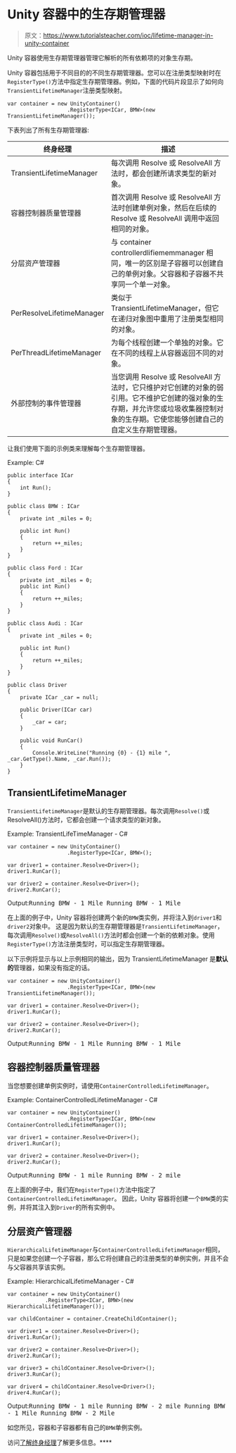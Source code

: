 # Unity 容器中的生存期管理器

> 原文：<https://www.tutorialsteacher.com/ioc/lifetime-manager-in-unity-container>

Unity 容器使用生存期管理器管理它解析的所有依赖项的对象生存期。

Unity 容器包括用于不同目的的不同生存期管理器。您可以在注册类型映射时在`RegisterType()`方法中指定生存期管理器。例如，下面的代码片段显示了如何向`TransientLifetimeManager`注册类型映射。

```
var container = new UnityContainer()
                   .RegisterType<ICar, BMW>(new TransientLifetimeManager()); 
```

下表列出了所有生存期管理器:

| 终身经理 | 描述 |
| --- | --- |
| TransientLifetimeManager | 每次调用 Resolve 或 ResolveAll 方法时，都会创建所请求类型的新对象。 |
| 容器控制器质量管理器 | 首次调用 Resolve 或 ResolveAll 方法时创建单例对象，然后在后续的 Resolve 或 ResolveAll 调用中返回相同的对象。 |
| 分层资产管理器 | 与 container controllerdlifiememmanager 相同，唯一的区别是子容器可以创建自己的单例对象。父容器和子容器不共享同一个单一对象。 |
| PerResolveLifetimeManager | 类似于 TransientLifetimeManager，但它在递归对象图中重用了注册类型相同的对象。 |
| PerThreadLifetimeManager | 为每个线程创建一个单独的对象。它在不同的线程上从容器返回不同的对象。 |
| 外部控制的事件管理器 | 当您调用 Resolve 或 ResolveAll 方法时，它只维护对它创建的对象的弱引用。它不维护它创建的强对象的生存期，并允许您或垃圾收集器控制对象的生存期。它使您能够创建自己的自定义生存期管理器。 |

让我们使用下面的示例类来理解每个生存期管理器。

Example: C# 

```
public interface ICar
{
    int Run();
}

public class BMW : ICar
{
    private int _miles = 0;

    public int Run()
    {
        return ++_miles;
    }
}

public class Ford : ICar
{
    private int _miles = 0;
    public int Run()
    {
        return ++_miles;
    }
}

public class Audi : ICar
{
    private int _miles = 0;

    public int Run()
    {
        return ++_miles;
    }
}

public class Driver
{
    private ICar _car = null;

    public Driver(ICar car)
    {
        _car = car;
    }

    public void RunCar()
    {
        Console.WriteLine("Running {0} - {1} mile ", _car.GetType().Name, _car.Run());
    }
} 
```

## TransientLifetimeManager

`TransientLifetimeManager`是默认的生存期管理器。每次调用`Resolve()`或 ResolveAll()方法时，它都会创建一个请求类型的新对象。

Example: TransientLifeTimeManager - C# 

```
var container = new UnityContainer()
                   .RegisterType<ICar, BMW>();

var driver1 = container.Resolve<Driver>();
driver1.RunCar();

var driver2 = container.Resolve<Driver>();
driver2.RunCar(); 
```

Output:<samp>Running BMW - 1 Mile
Running BMW - 1 Mile</samp>

在上面的例子中，Unity 容器将创建两个新的`BMW`类实例，并将注入到`driver1`和`driver2`对象中。 这是因为默认的生存期管理器是`TransientLifetimeManager`，每次调用`Resolve()`或`ResolveAll()`方法时都会创建一个新的依赖对象。使用`RegisterType()`方法注册类型时，可以指定生存期管理器。

以下示例将显示与以上示例相同的输出，因为 TransientLifetimeManager 是**默认的**管理器，如果没有指定的话。

```
var container = new UnityContainer()
                   .RegisterType<ICar, BMW>(new TransientLifetimeManager());

var driver1 = container.Resolve<Driver>();
driver1.RunCar();

var driver2 = container.Resolve<Driver>();
driver2.RunCar(); 
```

Output:<samp>Running BMW - 1 Mile
Running BMW - 1 Mile</samp>

## 容器控制器质量管理器

当您想要创建单例实例时，请使用`ContainerControlledLifetimeManager`。

Example: ContainerControlledLifetimeManager - C# 

```
var container = new UnityContainer()
                   .RegisterType<ICar, BMW>(new ContainerControlledLifetimeManager());

var driver1 = container.Resolve<Driver>();
driver1.RunCar();

var driver2 = container.Resolve<Driver>();
driver2.RunCar(); 
```

Output:<samp>Running BMW - 1 mile
Running BMW - 2 mile</samp>

在上面的例子中，我们在`RegisterType()`方法中指定了`ContainerControlledLifetimeManager`。 因此，Unity 容器将创建一个`BMW`类的实例，并将其注入到`Driver`的所有实例中。

## 分层资产管理器

`HierarchicalLifetimeManager`与`ContainerControlledLifetimeManager`相同，只是如果您创建一个子容器，那么它将创建自己的注册类型的单例实例，并且不会与父容器共享该实例。

Example: HierarchicalLifetimeManager - C# 

```
var container = new UnityContainer()
            .RegisterType<ICar, BMW>(new HierarchicalLifetimeManager());

var childContainer = container.CreateChildContainer();

var driver1 = container.Resolve<Driver>();
driver1.RunCar();

var driver2 = container.Resolve<Driver>();
driver2.RunCar();

var driver3 = childContainer.Resolve<Driver>();
driver3.RunCar();

var driver4 = childContainer.Resolve<Driver>();
driver4.RunCar(); 
```

Output:<samp>Running BMW - 1 mile
Running BMW - 2 mile
Running BMW - 1 Mile
Running BMW - 2 Mile</samp>

如您所见，容器和子容器都有自己的`BMW`单例实例。

访问[了解终身经理](https://msdn.microsoft.com/en-us/library/ff660872(v=pandp.20).aspx "Lifetime Managers in Unity")了解更多信息。****